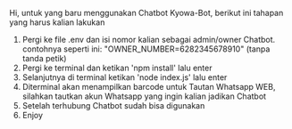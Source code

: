 Hi, untuk yang baru menggunakan Chatbot Kyowa-Bot, berikut ini tahapan yang harus kalian lakukan

1. Pergi ke file .env dan isi nomor kalian sebagai admin/owner Chatbot. contohnya seperti ini: "OWNER_NUMBER=6282345678910" (tanpa tanda petik)
2. Pergi ke terminal dan ketikan 'npm install' lalu enter
3. Selanjutnya di terminal ketikan 'node index.js' lalu enter
4. Diterminal akan menampilkan barcode untuk Tautan Whatsapp WEB, silahkan tautkan akun Whatsapp yang ingin kalian jadikan Chatbot
5. Setelah terhubung Chatbot sudah bisa digunakan
6. Enjoy